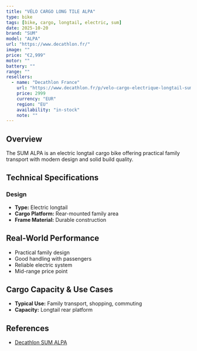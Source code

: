 ```yaml
---
title: "VÉLO CARGO LONG TILE ALPA"
type: bike
tags: [bike, cargo, longtail, electric, sum]
date: 2025-10-20
brand: "SUM"
model: "ALPA"
url: "https://www.decathlon.fr/"
image: ""
price: "€2,999"
motor: ""
battery: ""
range: ""
resellers:
  - name: "Decathlon France"
    url: "https://www.decathlon.fr/p/velo-cargo-electrique-longtail-sum-alpa-gris/_/R-p-338001"
    price: 2999
    currency: "EUR"
    region: "EU"
    availability: "in-stock"
    note: ""
---
```


## Overview

The SUM ALPA is an electric longtail cargo bike offering practical family transport with modern design and solid build quality.

## Technical Specifications

### Design

- **Type:** Electric longtail
- **Cargo Platform:** Rear-mounted family area
- **Frame Material:** Durable construction

## Real-World Performance

- Practical family design
- Good handling with passengers
- Reliable electric system
- Mid-range price point

## Cargo Capacity & Use Cases

- **Typical Use:** Family transport, shopping, commuting
- **Capacity:** Longtail rear platform

## References

- [Decathlon SUM ALPA](https://www.decathlon.fr/)

